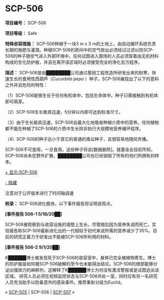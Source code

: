 # SCP-506
                        


**项目编号：** SCP-506

**项目等级：** Safe

**特殊收容措施：** SCP-506种植于一块3 m x 3 m的土地上，由自动循环系统负责长期的施肥与灌溉。种植SCP-506的房间中的空气排出必须经过过滤以防SCP-506的种子随空气进入外部环境中。任何试图进入围场的人员必须穿着由无机材料构成的生化防护服，并且在离开该区域时必须接受完全的净化去污程序。

**描述：** SCP-506是由████████公司通过基因工程改造所研发出来的耐寒，快速生长的食用性西葫芦（*Cucurbita pepo* ）种子。SCP-506展现出了以下的意料之外并且危险的特性：

（1）SCP-506能够生长于任何有机体中，包括生命体中。种子只需接触到有机体即可萌芽。

（2）SCP-506生长极其迅速，5分钟以内即可达到标准尺寸。

（3）由于生长极其迅速，SCP-506会最大化地吸收种植介质中的营养。任何植物都不能在种植了SCP-506的介质中生长除非执行大规模地营养循环程序。

（4）SCP-506的种子远小于其它的普通的南瓜种子，且很容易地随风传播。

SCP-506不可食用，一旦食用，这些种子将会[数据删除]。就基金会目前所知，SCP-506尚未在野外扩散，████████公司也已经销毁了所有的他们所拥有的样本。


<a shape='rect' class='collapsible-block-link' href='javascript:;'>+&#160;&#26174;&#31034;:SCP-506</a>

<a shape='rect' class='collapsible-block-link' href='javascript:;'>-&#160;&#38544;&#34255;</a>



注意对于公开版本进行了时间轴调速






**附录：** SCP-506进化极快，以下事件报告将证明该观点。

**[事件报告 506-1 5/16/20██]** 

SCP-506被观察到与收容设施的墙壁上生长，尽管随后因为营养失调而死亡。实验报告称SCP-506最新进化出的一代相较于初代来说所需的营养减少了35%。目前的研究正着力于研发出不能被SCP-506所利用的材料。

**[事件报告 506-2 9/1/20██]** 

K██████博士被发现死于SCP-506的收容室中，身体已完全被植物寄生。博士的防护服是如何被SCP-506破解的至今也未能得出结论。SCP-506的根部能够分泌出强效力的麻醉剂，这解释了K██████博士为何没有激活警报或是试图逃出该区域。
研究人员必须在视频监控状态与SCP-506共处一室，同时应有另一名研究人员充当助手以防备意外的感染事件。推荐重新分级为Euclid。



« [SCP-505](/scp-505) | SCP-506 | [SCP-507](/scp-507) »





                    
